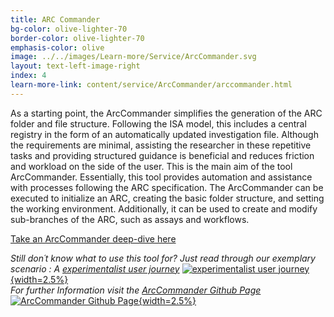 ```yaml
---
title: ARC Commander
bg-color: olive-lighter-70
border-color: olive-lighter-70
emphasis-color: olive
image: ../../images/Learn-more/Service/ArcCommander.svg
layout: text-left-image-right 
index: 4
learn-more-link: content/service/ArcCommander/arccommander.html
---
```


As a starting point, the ArcCommander simplifies the generation of the ARC folder and file structure. Following the ISA model, this includes a central registry in the form of an automatically updated investigation file. 
Although the requirements are minimal, assisting the researcher in these repetitive tasks and providing structured guidance is beneficial and reduces friction and workload on the side of the user. This is the main aim of the tool ArcCommander. Essentially, this tool provides automation and assistance with processes following the ARC specification. The ArcCommander can be executed to initialize an ARC, creating the basic folder structure, and setting the working environment. Additionally, it can be used to create and modify sub-branches of the ARC, such as assays and workflows.

<a href = "/content/service/arccommander.html" class="button has-bg-mint">Take an ArcCommander deep-dive here</a>

*Still don´t know what to use this tool for? Just read through our exemplary scenario : A [experimentalist user journey](https://github.com/nfdi4plants/arcCommander/wiki/Exemplary-scenario-%E2%80%93-Experimentalist-user-journey)* [![experimentalist user journey](../../images/Emojis/Github-black.svg "Templates"){width=2.5%}](https://github.com/nfdi4plants/arcCommander/wiki/Exemplary-scenario-%E2%80%93-Experimentalist-user-journey)  
*For further Information visit the [ArcCommander Github Page](https://github.com/nfdi4plants/ArcCommander)* [![ArcCommander Github Page](../../images/Emojis/Github-black.svg "Templates"){width=2.5%}](https://github.com/nfdi4plants/ArcCommander) 
